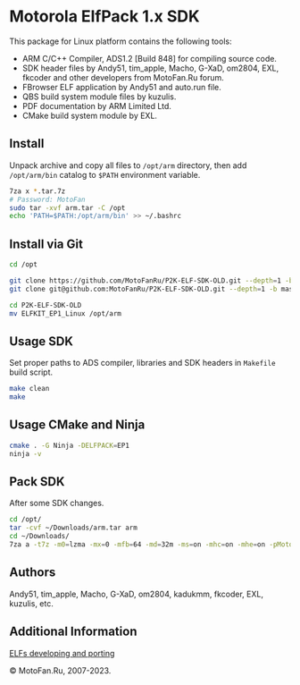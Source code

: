 Motorola ElfPack 1.x SDK
========================

This package for Linux platform contains the following tools:

* ARM C/C++ Compiler, ADS1.2 [Build 848] for compiling source code.
* SDK header files by Andy51, tim_apple, Macho, G-XaD, om2804, EXL, fkcoder and other developers from MotoFan.Ru forum.
* FBrowser ELF application by Andy51 and auto.run file.
* QBS build system module files by kuzulis.
* PDF documentation by ARM Limited Ltd.
* CMake build system module by EXL.

## Install

Unpack archive and copy all files to `/opt/arm` directory, then add `/opt/arm/bin` catalog to `$PATH` environment variable.

```sh
7za x *.tar.7z
# Password: MotoFan
sudo tar -xvf arm.tar -C /opt
echo 'PATH=$PATH:/opt/arm/bin' >> ~/.bashrc
```

## Install via Git

```sh
cd /opt

git clone https://github.com/MotoFanRu/P2K-ELF-SDK-OLD.git --depth=1 -b master
git clone git@github.com:MotoFanRu/P2K-ELF-SDK-OLD.git --depth=1 -b master

cd P2K-ELF-SDK-OLD
mv ELFKIT_EP1_Linux /opt/arm
```

## Usage SDK

Set proper paths to ADS compiler, libraries and SDK headers in `Makefile` build script.

```sh
make clean
make
```

## Usage CMake and Ninja

```sh
cmake . -G Ninja -DELFPACK=EP1
ninja -v
```

## Pack SDK

After some SDK changes.

```sh
cd /opt/
tar -cvf ~/Downloads/arm.tar arm
cd ~/Downloads/
7za a -t7z -m0=lzma -mx=0 -mfb=64 -md=32m -ms=on -mhc=on -mhe=on -pMotoFan arm.tar.7z arm.tar
```

## Authors

Andy51, tim_apple, Macho, G-XaD, om2804, kadukmm, fkcoder, EXL, kuzulis, etc.

## Additional Information

[ELFs developing and porting](https://forum.motofan.ru/index.php?showforum=184)

© MotoFan.Ru, 2007-2023.
